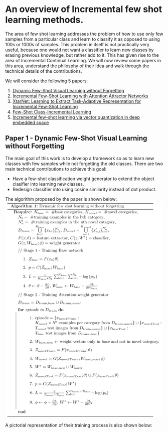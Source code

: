# An overview of Incremental few shot learning methods.

The area of few shot learning addresses the problem of how to use only few samples from a particular class and learn to classify it as opposed to using 100s or 1000s of samples. This problem in itself is not practically very useful, because one would not want a classifier to learn new classes by erasing previous knowledge, but rather add to it. This has given rise to the area of Incremental Continual Learning. We will now review some papers in this area, understand the philosphy of their idea and walk through the technical details of the contributions. 

We will consider the following 5 papers:

1. [Dynamic Few-Shot Visual Learning without Forgetting](https://arxiv.org/abs/1804.09458)
2. [Incremental Few-Shot Learning with Attention Attractor Networks](https://arxiv.org/abs/1810.07218)
3. [XtarNet: Learning to Extract Task-Adaptive Representation for Incremental Few-Shot Learning](https://arxiv.org/abs/2003.08561)
4. [Few-Shot Class-Incremental Learning](https://arxiv.org/abs/2004.10956)
5. [Incremental few-shot learning via vector quantization in deep embedded space ](https://openreview.net/forum?id=3SV-ZePhnZM)


## Paper 1 - Dynamic Few-Shot Visual Learning without Forgetting

The main goal of this work is to develop a framework so as to learn new classes with few samples while not forgetting the old classes. There are two main technical contributions to achieve this goal: 
* Have a few-shot classification weight generator to extend the object clasifier into learning new classes. 
* Redesign classifier into using cosine similarity instead of dot product.

The algorithm proposed by the paper is shown below: 
![](./Paper1_algorithm.png)

A pictorial representation of their training process is also shown below: 
